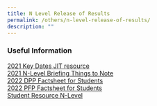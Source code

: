 ```yaml
---
title: N Level Release of Results
permalink: /others/n-level-release-of-results/
description: ""
---
```

### Useful Information

[2021 Key Dates JIT resource](/files/2021%20%20Key%20Dates%20%20JIT%20resource.pdf) <br>
[2021 N-Level Briefing Things to Note](/files/2021%20%20Key%20Dates%20-%20JIT%20resource.pdf) <br>
[2022 DPP Factsheet for Students](/files/2022%20DPP%20Factsheet%20for%20Students.pdf) <br>
[2022 PFP Factsheet for Students](/files/2022%20PFP%20Factsheet%20for%20Students.pdf) <br>
[Student Resource N-Level](/files/Student%20Resource_N-Level.pdf)